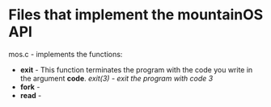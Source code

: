 <h1>Files that implement the mountainOS API</h1>

<p1>mos.c - implements the functions:</p1>
<ul>
  <li><strong>exit</strong> - This function terminates the program with the code you write in the argument <b>code</b>. <i>exit(3) - exit the program with code 3</i></li>
  <li><strong>fork</strong> - </li>
  <li><strong>read</strong> - </li>
</ul>
